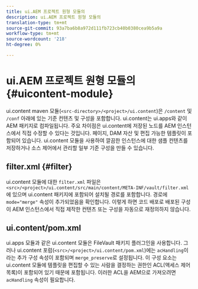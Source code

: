 ```yaml
---
title: ui.AEM 프로젝트 원형 모듈의
description: ui.AEM 프로젝트 원형 모듈의
translation-type: tm+mt
source-git-commit: 93a7ba6b8a972d111fb723cb40b0380cea9b5a9a
workflow-type: tm+mt
source-wordcount: '218'
ht-degree: 0%

---
```



# ui.AEM 프로젝트 원형 모듈의 {#uicontent-module}

ui.content maven 모듈(`<src-directory>/<project>/ui.content`)은 `/content` 및 `/conf` 아래에 있는 기준 컨텐츠 및 구성을 포함합니다. ui.content는 ui.apps와 같이 AEM 패키지로 컴파일됩니다. 주요 차이점은 ui.content에 저장된 노드를 AEM 인스턴스에서 직접 수정할 수 있다는 것입니다. 페이지, DAM 자산 및 편집 가능한 템플릿이 포함되어 있습니다. ui.content 모듈을 사용하여 깔끔한 인스턴스에 대한 샘플 컨텐츠를 저장하거나 소스 제어에서 관리할 일부 기준 구성을 만들 수 있습니다.

## filter.xml {#filter}

ui.content 모듈에 대한 `filter.xml` 파일은 `<src>/<project>/ui.content/src/main/content/META-INF/vault/filter.xml`에 있으며 ui.content 패키지에 포함되어 설치될 경로를 포함합니다. 경로에 `mode="merge"` 속성이 추가되었음을 확인합니다. 이렇게 하면 코드 배포로 배포된 구성이 AEM 인스턴스에서 직접 제작한 컨텐츠 또는 구성을 자동으로 재정의하지 않습니다.

## ui.content/pom.xml

ui.apps 모듈과 같은 ui.content 모듈은 FileVault 패키지 플러그인을 사용합니다. 그러나 ui.content 포럼(`<src>/<project>/ui.content/pom.xml`)에는 `acHandling`이라는 추가 구성 속성이 포함되며 `merge_preserve`로 설정됩니다. 이 구성 요소는 ui.content 모듈에 템플릿을 편집할 수 있는 사람을 결정하는 권한인 ACL(액세스 제어 목록)이 포함되어 있기 때문에 포함됩니다. 이러한 ACL을 AEM으로 가져오려면 `acHandling` 속성이 필요합니다.
